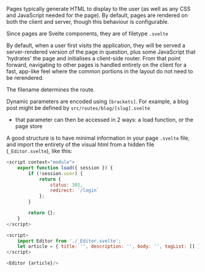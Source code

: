 
Pages typically generate HTML to display to the user (as well as any CSS and JavaScript needed for the page).
By default, pages are rendered on both the client and server, though this behaviour is configurable.

Since pages are Svelte components, they are of filetype `.svelte`

By default, when a user first visits the application, they will be served a server-rendered version of the page in question, plus some JavaScript that 'hydrates' the page and initialises a client-side router. From that point forward, navigating to other pages is handled entirely on the client for a fast, app-like feel where the common portions in the layout do not need to be rerendered.

The filename determines the route. 

Dynamic parameters are encoded using `[brackets]`. For example, a blog post might be defined by `src/routes/blog/[slug].svelte`
- that parameter can then be accessed in 2 ways: a load function, or the page store

A good structure is to have minimal information in your page `.svelte` file, and import the entirety of the visual html from a hidden file (`_Editor.svelte`), like this:
```js
<script context="module">
	export function load({ session }) {
		if (!session.user) {
			return {
				status: 302,
				redirect: `/login`
			};
		}

		return {};
	}
</script>

<script>
	import Editor from './_Editor.svelte';
	let article = { title: '', description: '', body: '', tagList: [] };
</script>

<Editor {article}/>
```
